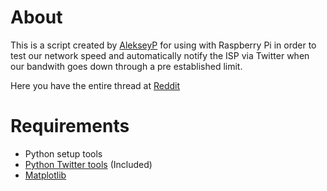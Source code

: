 # About
This is a script created by [AlekseyP](https://www.reddit.com/user/AlekseyP) for using with Raspberry Pi in order to test our network speed and automatically notify the ISP via Twitter when our bandwith goes down through a pre established limit.

Here you have the entire thread at [Reddit](https://www.reddit.com/r/technology/comments/43fi39/i_set_up_my_raspberry_pi_to_automatically_tweet)

# Requirements
* Python setup tools
* [Python Twitter tools](https://github.com/sixohsix/twitter) (Included)
* [Matplotlib](http://matplotlib.org/index.html)
